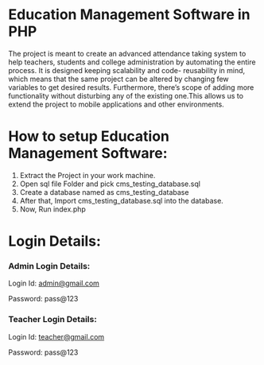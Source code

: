 # Education Management Software in PHP

The project is meant to create an advanced attendance taking system to help teachers, students and college administration by automating the entire process. It is designed keeping  scalability and code- reusability in mind, which means that the same project can be altered by changing few variables to get desired results. Furthermore, there’s scope of adding more functionality without disturbing any of the existing one.This allows us to extend the project to mobile applications and other environments.

# How to setup Education Management Software:
1. Extract the Project in your work machine.
2. Open sql file Folder and pick cms_testing_database.sql
3. Create a database named as cms_testing_database
4. After that, Import cms_testing_database.sql into the database.
5. Now, Run index.php

# Login Details:

### Admin Login Details:
Login Id: admin@gmail.com

Password: pass@123

### Teacher Login Details:
Login Id: teacher@gmail.com

Password: pass@123
